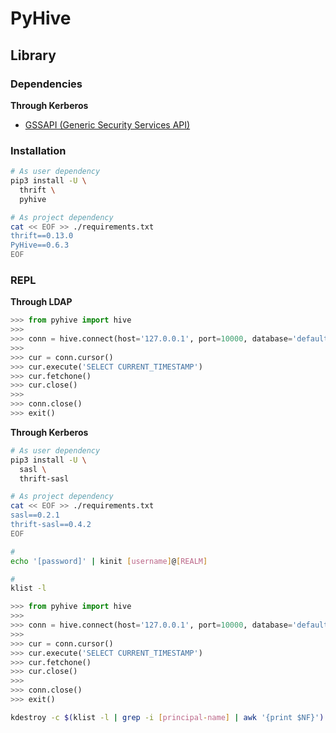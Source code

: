 # PyHive

<!--
https://medium.com/random-life-journal/python-restful-api-server-for-apache-hive-6bc52ad991ba
-->

## Library

### Dependencies

**Through Kerberos**

- [GSSAPI (Generic Security Services API)](/gssapi.md)

### Installation

```sh
# As user dependency
pip3 install -U \
  thrift \
  pyhive

# As project dependency
cat << EOF >> ./requirements.txt
thrift==0.13.0
PyHive==0.6.3
EOF
```

### REPL

**Through LDAP**

```py
>>> from pyhive import hive
>>>
>>> conn = hive.connect(host='127.0.0.1', port=10000, database='default', username='[username]', password='[password]', auth='CUSTOM')
>>>
>>> cur = conn.cursor()
>>> cur.execute('SELECT CURRENT_TIMESTAMP')
>>> cur.fetchone()
>>> cur.close()
>>>
>>> conn.close()
>>> exit()
```

**Through Kerberos**

```sh
# As user dependency
pip3 install -U \
  sasl \
  thrift-sasl

# As project dependency
cat << EOF >> ./requirements.txt
sasl==0.2.1
thrift-sasl==0.4.2
EOF
```

```sh
#
echo '[password]' | kinit [username]@[REALM]

#
klist -l
```

```py
>>> from pyhive import hive
>>>
>>> conn = hive.connect(host='127.0.0.1', port=10000, database='default', username='[username]', auth='KERBEROS', kerberos_service_name='hive')
>>>
>>> cur = conn.cursor()
>>> cur.execute('SELECT CURRENT_TIMESTAMP')
>>> cur.fetchone()
>>> cur.close()
>>>
>>> conn.close()
>>> exit()
```

```sh
kdestroy -c $(klist -l | grep -i [principal-name] | awk '{print $NF}')
```
